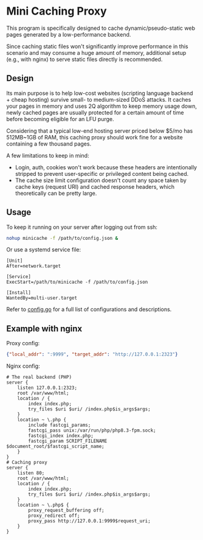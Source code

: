 # Mini Caching Proxy
This program is specifically designed to cache dynamic/pseudo-static web pages generated by a low-performance backend.

Since caching static files won't significantly improve performance in this scenario and may consume a huge amount of memory, additional setup (e.g., with nginx) to serve static files directly is recommended.

## Design
Its main purpose is to help low-cost websites (scripting language backend + cheap hosting) survive small- to medium-sized DDoS attacks. It caches your pages in memory and uses 2Q algorithm to keep memory usage down, newly cached pages are usually protected for a certain amount of time before becoming eligible for an LFU purge.

Considering that a typical low-end hosting server priced below $5/mo has 512MB~1GB of RAM, this caching proxy should work fine for a website containing a few thousand pages.

A few limitations to keep in mind:

* Login, auth, cookies won't work because these headers are intentionally stripped to prevent user-specific or privileged content being cached.
* The cache size limit configuration doesn't count any space taken by cache keys (request URI) and cached response headers, which theoretically can be pretty large.

## Usage
To keep it running on your server after logging out from ssh:
```sh
nohup minicache -f /path/to/config.json &
```
Or use a systemd service file:
```
[Unit]
After=network.target

[Service]
ExecStart=/path/to/minicache -f /path/to/config.json

[Install]
WantedBy=multi-user.target
```
Refer to [config.go](./util/config.go) for a full list of configurations and descriptions.

## Example with nginx
Proxy config:
```json
{"local_addr": ":9999", "target_addr": "http://127.0.0.1:2323"}
```

Nginx config:
```nginx
# The real backend (PHP)
server {
    listen 127.0.0.1:2323;
    root /var/www/html;
    location / {
        index index.php;
        try_files $uri $uri/ /index.php$is_args$args;
    }
    location ~ \.php {
        include fastcgi_params;
        fastcgi_pass unix:/var/run/php/php8.3-fpm.sock;
        fastcgi_index index.php;
        fastcgi_param SCRIPT_FILENAME $document_root/$fastcgi_script_name;
    }
}
# Caching proxy
server {
    listen 80;
    root /var/www/html;
    location / {
        index index.php;
        try_files $uri $uri/ /index.php$is_args$args;
    }
    location ~ \.php$ {
        proxy_request_buffering off;
        proxy_redirect off;
        proxy_pass http://127.0.0.1:9999$request_uri;
    }
}
```